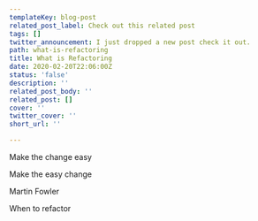 ```yaml
---
templateKey: blog-post
related_post_label: Check out this related post
tags: []
twitter_announcement: I just dropped a new post check it out.
path: what-is-refactoring
title: What is Refactoring
date: 2020-02-20T22:06:00Z
status: 'false'
description: ''
related_post_body: ''
related_post: []
cover: ''
twitter_cover: ''
short_url: ''

---
```

Make the change easy

Make the easy change

Martin Fowler

When to refactor
